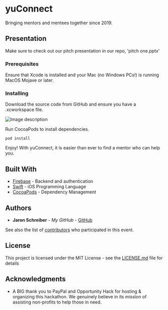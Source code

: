 # yuConnect

Bringing mentors and mentees together since 2019.

## Presentation

Make sure to check out our pitch presentation in our repo, 'pitch one.pptx'

### Prerequisites

Ensure that Xcode is installed and your Mac (no Windows PCs!) is running MacOS Mojave or later.

### Installing

Download the source code from GitHub and ensure you have a .xcworkspace file.

![Image description](https://user-images.githubusercontent.com/22374768/68093526-57c45e00-fe4b-11e9-92f5-f666bd239c09.png)

Run CocoaPods to install dependencies.
```
pod install
```
Enjoy! With yuConnect, it is easier than ever to find a mentor who can help you.

## Built With

* [Firebase](http://firebase.google.com) - Backend and authentication
* [Swift](http://swift.org) - iOS Programming Language
* [CocoaPods](https://cocoapods.org) - Dependency Management

## Authors

* **Jaron Schreiber** - *My GitHub* - [GitHub](https://github.com/AppleTesla)

See also the list of [contributors](https://github.com/orgs/opportunity-hack-san-jose-2019/people) who participated in this event.

## License

This project is licensed under the MIT License - see the [LICENSE.md](LICENSE.md) file for details

## Acknowledgments

* A BIG thank you to PayPal and Opportunity Hack for hosting & organizing this hackathon. We genuinely believe in its mission of assisting non-profits to help those in need.
